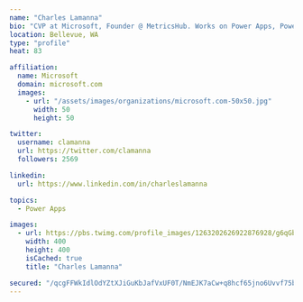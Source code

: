```yaml
---
name: "Charles Lamanna"
bio: "CVP at Microsoft, Founder @ MetricsHub. Works on Power Apps, Power Automate, Power Virtual Agent, Common Data Service and Dynamics 365."
location: Bellevue, WA
type: "profile"
heat: 83

affiliation:
  name: Microsoft
  domain: microsoft.com
  images:
    - url: "/assets/images/organizations/microsoft.com-50x50.jpg"
      width: 50
      height: 50

twitter:
  username: clamanna
  url: https://twitter.com/clamanna
  followers: 2569

linkedin:
  url: https://www.linkedin.com/in/charleslamanna

topics:
  - Power Apps

images:
  - url: https://pbs.twimg.com/profile_images/1263202626922876928/g6qGbHZ-_400x400.jpg
    width: 400
    height: 400
    isCached: true
    title: "Charles Lamanna"

secured: "/qcgFFWkIdlOdYZtXJiGuKbJafVxUF0T/NmEJK7aCw+q8hcf65jno6Uvvf75bgqUweZ6qb0Cx632VScZXmz/SeAffLaEHySihvpDsYLc9LIFgw2sEaDhOKLQHRtNYHaU1Uqnef4Aw2yHYi3CLE7CZydkAWgFCbEQ5hY6iefl8jkZoRTOb8peMn3kAglfqvPSjkgdDGS91yPFwZIP/m3R7uFR+0hCM02/oJ1p0oCyP03Sro5AVF4/TJH60H2NPDiGDr9PiS2VZu/Ndb94rK/lzrut5+TGIhe/+3u4pxdUAdzBX1DL+wZfcUv2lrxiR9I1pf3TvOtIp1z2Qp+cph8JuoApFlLVpJvmAPLFdjreKAWF9iLR9XJc6rBUKIU268BU3rXiQiR07S9Su00IvJqnH+tj4bWLBeMvs/HbyimJhEM=;Uf5ZSUB/2vyynWl6B6dTfg=="
---
```


